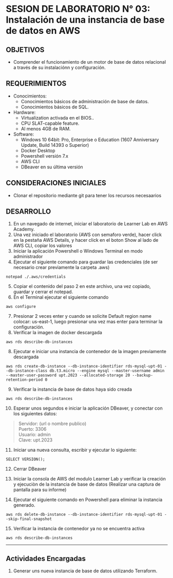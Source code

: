 # SESION DE LABORATORIO N° 03: Instalación de una instancia de base de datos en AWS

## OBJETIVOS
  * Comprender el funcionamiento de un motor de base de datos relacional a través de su instalaciónn y configuración.

## REQUERIMIENTOS
  * Conocimientos: 
    - Conocimientos básicos de administración de base de datos.
    - Conocimientos básicos de SQL.
  * Hardware:
    - Virtualization activada en el BIOS..
    - CPU SLAT-capable feature.
    - Al menos 4GB de RAM.
  * Software:
    - Windows 10 64bit: Pro, Enterprise o Education (1607 Anniversary Update, Build 14393 o Superior)
    - Docker Desktop 
    - Powershell versión 7.x
    - AWS CLI
    - DBeaver en su última versión

## CONSIDERACIONES INICIALES
  * Clonar el repositorio mediante git para tener los recursos necesaarios

## DESARROLLO
1. En un navegado de internet, iniciar el laboratorio de Learner Lab en AWS Academy.
2. Una vez iniciado el laboratorio (AWS con semaforo verde), hacer click en la pestaña AWS Details, y hacer click en el boton Show al lado de AWS CLI, copiar los valores
3. Iniciar la aplicación Powershell o Windows Terminal en modo administrador 
4. Ejecutar el siguiente comando para guardar las credenciales (de ser necesario crear previamente la carpeta .aws)
```
notepad ./.aws/credentials
```
5. Copiar el contenido del paso 2 en este archivo, una vez copiado, guardar y cerrar el notepad.
6. En el Terminal ejecutar el siguiente comando
```
aws configure
```
7. Presionar 2 veces enter y cuando se solicite Default region name colocar: us-east-1, luego presionar una vez mas enter para terminar la configuración.
6. Verificar la imagen de docker descargada
```
aws rds describe-db-instances
```
8. Ejecutar e iniciar una instancia de contenedor de la imagen previamente descargada
```
aws rds create-db-instance --db-instance-identifier rds-mysql-upt-01 --db-instance-class db.t3.micro --engine mysql --master-username admin --master-user-password upt.2023 --allocated-storage 20 --backup-retention-period 0
```
9. Verificar la instancia de base de datos haya sido creada
```
aws rds describe-db-instances
```
10. Esperar unos segundos e iniciar la aplicación DBeaver, y conectar con los siguientes datos:
> Servidor: (url o nombre publico)  
> Puerto: 3306  
> Usuario: admin  
> Clave: upt.2023

11. Iniciar una nueva consulta, escribir y ejecutar lo siguiente:
```
SELECT VERSION();
```
12. Cerrar DBeaver

13. Iniciar la consola de AWS del modulo Learner Lab y verificar la creación y ejecuciòn de la instancia de base de datos (Realizar una captura de pantalla para su informe)

14. Ejecutar el siguiente comando en Powershell para eliminar la instancia generado.
```
aws rds delete-db-instance --db-instance-identifier rds-mysql-upt-01 --skip-final-snapshot
```
15. Verificar la instancia de contenedor ya no se encuentra activa
```
aws rds describe-db-instances
```
---
## Actividades Encargadas
1. Generar uns nueva instancia de base de datos utilizando Terraform.
